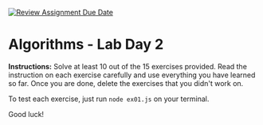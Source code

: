 [![Review Assignment Due Date](https://classroom.github.com/assets/deadline-readme-button-22041afd0340ce965d47ae6ef1cefeee28c7c493a6346c4f15d667ab976d596c.svg)](https://classroom.github.com/a/ejNCxWDw)
# Algorithms - Lab Day 2

**Instructions:** Solve at least 10 out of the 15 exercises provided. Read the instruction on each exercise carefully and use everything you have learned so far. Once you are done, delete the exercises that you didn't work on.

To test each exercise, just run `node ex01.js` on your terminal.

Good luck!
